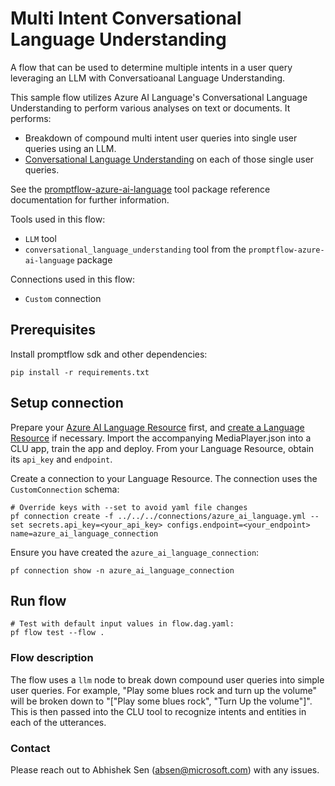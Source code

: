 # Multi Intent Conversational Language Understanding

A flow that can be used to determine multiple intents in a user query leveraging an LLM with Conversatioanal Language Understanding. 

This sample flow utilizes Azure AI Language's Conversational Language Understanding to perform various analyses on text or documents. It performs:

- Breakdown of compound multi intent user queries into single user queries using an LLM.
- [Conversational Language Understanding](https://learn.microsoft.com/en-us/azure/ai-services/language-service/conversational-language-understanding/overview) on each of those single user queries.

See the [promptflow-azure-ai-language](https://github.com/microsoft/promptflow/blob/main/docs/integrations/tools/azure_ai_language_tool.md) tool package reference documentation for further information. 

Tools used in this flow:
- `LLM` tool
- `conversational_language_understanding` tool from the `promptflow-azure-ai-language` package

Connections used in this flow:
- `Custom` connection

## Prerequisites
Install promptflow sdk and other dependencies:
```
pip install -r requirements.txt
```

## Setup connection
Prepare your [Azure AI Language Resource](https://azure.microsoft.com/en-us/products/ai-services/ai-language) first, and [create a Language Resource](https://portal.azure.com/#create/Microsoft.CognitiveServicesTextAnalytics) if necessary. Import the accompanying MediaPlayer.json into a CLU app, train the app and deploy. From your Language Resource, obtain its `api_key` and `endpoint`.

Create a connection to your Language Resource. The connection uses the `CustomConnection` schema:
```
# Override keys with --set to avoid yaml file changes
pf connection create -f ../../../connections/azure_ai_language.yml --set secrets.api_key=<your_api_key> configs.endpoint=<your_endpoint> name=azure_ai_language_connection
```
Ensure you have created the `azure_ai_language_connection`:
```
pf connection show -n azure_ai_language_connection
```

## Run flow
```
# Test with default input values in flow.dag.yaml:
pf flow test --flow .
```

### Flow description
The flow uses a `llm` node to break down compound user queries into simple user queries. For example, "Play some blues rock and turn up the volume" will be broken down to "["Play some blues rock", "Turn Up the volume"]".
This is then passed into the CLU tool to recognize intents and entities in each of the utterances.

### Contact
Please reach out to Abhishek Sen (<absen@microsoft.com>) with any issues.